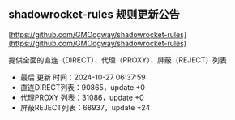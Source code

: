 ## shadowrocket-rules 规则更新公告

[https://github.com/GMOogway/shadowrocket-rules](https://github.com/GMOogway/shadowrocket-rules)

提供全面的直连（DIRECT）、代理（PROXY）、屏蔽（REJECT）列表
- 最后 更新 时间：2024-10-27 06:37:59
- 直连DIRECT列表：90865，update +0
- 代理PROXY 列表：31086，update +0
- 屏蔽REJECT列表：68937，update +24